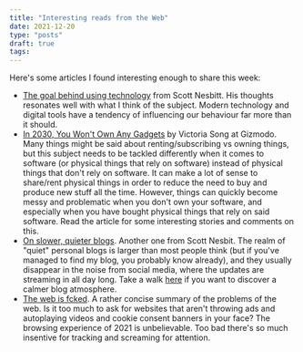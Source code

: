 ```yaml
---
title: "Interesting reads from the Web"
date: 2021-12-20
type: "posts"
draft: true
tags:
---
```


Here's some articles I found interesting enough to share this week:


- [The goal behind using technology](https://tiny.write.as/scottnesbitt/the-goal-behind-using-technology) from Scott Nesbitt. His thoughts resonates well with what I think of the subject. Modern technology and digital tools have a tendency of influencing our behaviour far more than it should.
- [In 2030, You Won't Own Any Gadgets](https://gizmodo.com/in-2030-you-wont-own-any-gadgets-1847176540) by Victoria Song at Gizmodo. Many things might be said about renting/subscribing vs owning things, but this subject needs to be tackled differently when it comes to software (or physical things that rely on software) instead of physical things that don't rely on software. It can make a lot of sense to share/rent physical things in order to reduce the need to buy and produce new stuff all the time. However, things can quickly become messy and problematic when you don't own your software, and especially when you have bought physical things that rely on said software. Read the article for some interesting stories and comments on this.
- [On slower, quieter blogs](https://tiny.write.as/scottnesbitt/on-slower-quieter-blogs). Another one from Scott Nesbit. The realm of "quiet" personal blogs is larger than most people think (but if you've managed to find my blog, you probably know already), and they usually disappear in the noise from social media, where the updates are streaming in all day long. Take a walk [here](https://theforest.link/) if you want to discover a calmer blog atmosphere.
- [The web is fcked](https://thewebisfucked.com/). A rather concise summary of the problems of the web. Is it too much to ask for websites that aren't throwing ads and autoplaying videos and cookie consent banners in your face? The browsing experience of 2021 is unbelievable. Too bad there's so much insentive for tracking and screaming for attention.